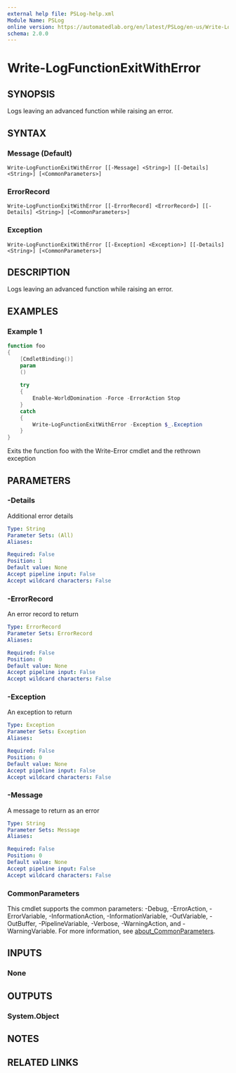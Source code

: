 ```yaml
---
external help file: PSLog-help.xml
Module Name: PSLog
online version: https://automatedlab.org/en/latest/PSLog/en-us/Write-LogFunctionExitWithError
schema: 2.0.0
---
```


# Write-LogFunctionExitWithError

## SYNOPSIS
Logs leaving an advanced function while raising an error.

## SYNTAX

### Message (Default)
```
Write-LogFunctionExitWithError [[-Message] <String>] [[-Details] <String>] [<CommonParameters>]
```

### ErrorRecord
```
Write-LogFunctionExitWithError [[-ErrorRecord] <ErrorRecord>] [[-Details] <String>] [<CommonParameters>]
```

### Exception
```
Write-LogFunctionExitWithError [[-Exception] <Exception>] [[-Details] <String>] [<CommonParameters>]
```

## DESCRIPTION
Logs leaving an advanced function while raising an error.

## EXAMPLES

### Example 1
```powershell
function foo
{
    [CmdletBinding()]
    param
    ()
    
    try
    {
        Enable-WorldDomination -Force -ErrorAction Stop
    }
    catch
    {
        Write-LogFunctionExitWithError -Exception $_.Exception
    }
}
```

Exits the function foo with the Write-Error cmdlet and the rethrown exception

## PARAMETERS

### -Details
Additional error details

```yaml
Type: String
Parameter Sets: (All)
Aliases:

Required: False
Position: 1
Default value: None
Accept pipeline input: False
Accept wildcard characters: False
```

### -ErrorRecord
An error record to return

```yaml
Type: ErrorRecord
Parameter Sets: ErrorRecord
Aliases:

Required: False
Position: 0
Default value: None
Accept pipeline input: False
Accept wildcard characters: False
```

### -Exception
An exception to return

```yaml
Type: Exception
Parameter Sets: Exception
Aliases:

Required: False
Position: 0
Default value: None
Accept pipeline input: False
Accept wildcard characters: False
```

### -Message
A message to return as an error

```yaml
Type: String
Parameter Sets: Message
Aliases:

Required: False
Position: 0
Default value: None
Accept pipeline input: False
Accept wildcard characters: False
```

### CommonParameters
This cmdlet supports the common parameters: -Debug, -ErrorAction, -ErrorVariable, -InformationAction, -InformationVariable, -OutVariable, -OutBuffer, -PipelineVariable, -Verbose, -WarningAction, and -WarningVariable. For more information, see [about_CommonParameters](http://go.microsoft.com/fwlink/?LinkID=113216).

## INPUTS

### None

## OUTPUTS

### System.Object
## NOTES

## RELATED LINKS

